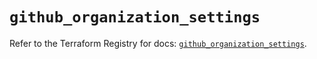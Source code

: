 # `github_organization_settings`

Refer to the Terraform Registry for docs: [`github_organization_settings`](https://registry.terraform.io/providers/integrations/github/6.2.2/docs/resources/organization_settings).
